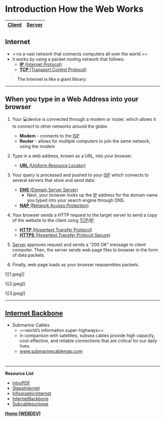 # Introduction How the Web Works

[**Client**](Client.md) | **[Server](Server.md)** 
----   |   ----

## Internet
- ==is a vast network that connects computers all over the world.==
- it works by using a packet routing network that follows:
	- [**IP** (Internet Protocol)](IP.md)
	- [**TCP** (Transport Control Protocol)](TCP.md)

> **The Internet is like a giant library.**

---
## When you type in a Web Address into your browser
1. Your 💻device is connected through a modem or router. which allows it to connect to other networks around the globe.
	- **Modem** - connects to the [ISP](ISP.md)
	- **Router** - allows for multiple computers to join the same network, using the modem

2. Type in a web address, known as a URL, into your browser.
	- [**URL** (Uniform Resource Locator)](URL.md)

3. Your query is processed and pushed to your [ISP](ISP.md) which connects to several servers that store and send data:
	- [**DNS** (Domain Server Server)](DNS.md)
		- Next, your browser looks up the [IP](IP.md) address for the domain name you typed into your search engine through DNS.
	- [**NAP** (Network Access Protection)](NAP.md)

4. Your browser sends a HTTP request to the target server to send a copy of the website to the client using [TCP](TCP.md)/[IP](IP.md).
	- [**HTTP** (Hypertext Transfer Protocol)](HTTP.md)
	- [**HTTPS** (Hypertext Transfer Protocol Secure)](HTTPS.md)

5. [Server](Server.md) approves request and sends a “200 OK” message to client computer. Then, the server sends web page files to browser in the form of data packets.

6. Finally, web page loads as your browser reassembles packets.

![[1.jpeg]]

![[2.jpeg]]

![[3.jpeg]]


---
## [Internet Backbone](Internet%20Back.md)
- Submarine Cables
	- ==world’s information super-highways==
	- in comparison with satellites, subsea cables provide high capacity, cost-effective, and reliable connections that are critical for our daily lives.
	- www.submarinecablemap.com


# 
---
**Resource List**
 - [IntroPDF](https://drive.google.com/file/d/1dvDs5SzDasugQaIA1afCobvmSF2IYE2Z/view)
- [StepsInternet](https://www.hp.com/us-en/shop/tech-takes/how-does-the-internet-work#:~:text=It%20works%20by%20using%20a,where%20you%27re%20using%20it.)
- [InfographicInternet](https://imgur.com/a/tQfXE5b)
- [InternetBackbone](https://www.techopedia.com/definition/20115/internet-backbone)
- [Subcablepurpose](https://www.google.com/search?q=submarine+cable+purpose&oq=submarine+cable+purpose&aqs=edge..69i57j0i390l5j69i64.6223j0j1&sourceid=chrome&ie=UTF-8)


**[Home [WEBDEV]](WEBDEV11LEC.md)**